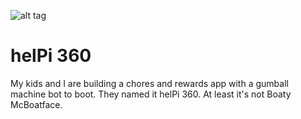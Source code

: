 ![alt tag](https://raw.githubusercontent.com/mdefeo/helPi-360/public/images/logo.png)

# helPi 360
My kids and I are building a chores and rewards app with a gumball machine bot to boot. They named it helPi 360. At least it's not Boaty McBoatface.

